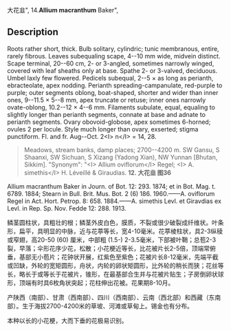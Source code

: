 大花韭",
14.**Allium macranthum** Baker",

## Description
Roots rather short, thick. Bulb solitary, cylindric; tunic membranous, entire, rarely fibrous. Leaves subequaling scape, 4--10 mm wide, midvein distinct. Scape terminal, 20--60 cm, 2- or 3-angled, sometimes narrowly winged, covered with leaf sheaths only at base. Spathe 2- or 3-valved, deciduous. Umbel laxly few flowered. Pedicels subequal, 2--5 × as long as perianth, ebracteolate, apex nodding. Perianth spreading-campanulate, red-purple to purple; outer segments oblong, boat-shaped, shorter and wider than inner ones, 9--11.5 × 5--8 mm, apex truncate or retuse; inner ones narrowly ovate-oblong, 10.2--12 × 4--6 mm. Filaments subulate, equal, equaling to slightly longer than perianth segments, connate at base and adnate to perianth segments. Ovary obovoid-globose, apex sometimes 6-horned; ovules 2 per locule. Style much longer than ovary, exserted; stigma punctiform. Fl. and fr. Aug--Oct. 2&lt;I&gt; n&lt;/I&gt; = 14, 28.

> Meadows, stream banks, damp places; 2700--4200 m. SW Gansu, S Shaanxi, SW Sichuan, S Xizang (Yadong Xian), NW Yunnan [Bhutan, Sikkim].
  "Synonym": "&lt;I&gt; Allium oviflorum&lt;/I&gt; Regel; &lt;I&gt; A. simethis&lt;/I&gt; H. Léveillé &amp; Giraudias.
**12. 大花韭 图36**

Allium macranthum Baker in Journ. of Bot. 12: 293. 1874; et in Bot. Mag. t. 6789. 1884; Stearn in Bull. Brit. Mus. Bot. 2 (6) 186. 1960.——A. oviflorum Regel in Act. Hort. Petrop. 8: 658. 1884.——A. simethis Levl. et Giravdias ex Levl. in Rep. Sp. Nov. Fedde 12: 288. 1913.

鳞茎圆柱状，具粗壮的根；鳞茎外皮白色，膜质，不裂或很少破裂成纤维状。叶条形，扁平，具明显的中脉，近与花葶等长，宽4-10毫米。花葶棱柱状，具2-3纵稜或窄翅，高20-50 (60) 厘米，中部粗 (1.5-) 2-3.5毫米，下部被叶鞘；总苞2-3裂，早落；伞形花序少花，松散；小花梗近等长，比花被片长2-5倍，顶端常俯垂，基部无小苞片；花钟状开展，红紫色至紫色；花被片长8-12毫米，先端平截或凹缺，外轮的宽矩圆形，舟状，内轮的卵状矩圆形，比外轮的稍长而狭；花丝等长，略长于或等长于花被片，锥形，在最基部合生并与花被片贴生；子房倒卵状球形，顶端有时具6枚角状突起；花柱伸出花被。花果期8-10月。

产陕西（南部）、甘肃（西南部）、四川（西南部）、云南（西北部）和西藏（东南部）。生于海拔2700-4200米的草坡、河滩或草甸上。锡金也有分布。

本种以长的小花梗，大而下垂的花极易识别。
